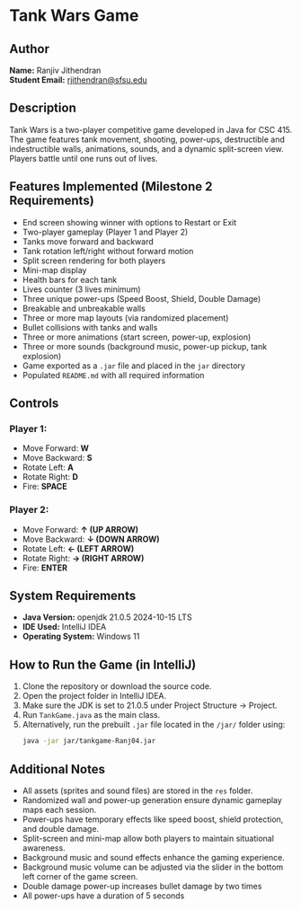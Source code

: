 # Tank Wars Game

## Author
**Name:** Ranjiv Jithendran  
**Student Email:** rjithendran@sfsu.edu  

## Description
Tank Wars is a two-player competitive game developed in Java for CSC 415. The game features tank movement, shooting, power-ups, destructible and indestructible walls, animations, sounds, and a dynamic split-screen view. Players battle until one runs out of lives.

## Features Implemented (Milestone 2 Requirements)
- End screen showing winner with options to Restart or Exit
- Two-player gameplay (Player 1 and Player 2)
- Tanks move forward and backward
- Tank rotation left/right without forward motion
- Split screen rendering for both players
- Mini-map display
- Health bars for each tank
- Lives counter (3 lives minimum)
- Three unique power-ups (Speed Boost, Shield, Double Damage)
- Breakable and unbreakable walls
- Three or more map layouts (via randomized placement)
- Bullet collisions with tanks and walls
- Three or more animations (start screen, power-up, explosion)
- Three or more sounds (background music, power-up pickup, tank explosion)
- Game exported as a `.jar` file and placed in the `jar` directory
- Populated `README.md` with all required information

## Controls

### Player 1:
- Move Forward: **W**
- Move Backward: **S**
- Rotate Left: **A**
- Rotate Right: **D**
- Fire: **SPACE**

### Player 2:
- Move Forward: **↑ (UP ARROW)**
- Move Backward: **↓ (DOWN ARROW)**
- Rotate Left: **← (LEFT ARROW)**
- Rotate Right: **→ (RIGHT ARROW)**
- Fire: **ENTER**

## System Requirements
- **Java Version:** openjdk 21.0.5 2024-10-15 LTS
- **IDE Used:** IntelliJ IDEA
- **Operating System:** Windows 11

## How to Run the Game (in IntelliJ)
1. Clone the repository or download the source code.
2. Open the project folder in IntelliJ IDEA.
3. Make sure the JDK is set to 21.0.5 under Project Structure → Project.
4. Run `TankGame.java` as the main class.
5. Alternatively, run the prebuilt `.jar` file located in the `/jar/` folder using:  
   ```sh
   java -jar jar/tankgame-Ranj04.jar
   ```

## Additional Notes
- All assets (sprites and sound files) are stored in the `res` folder.
- Randomized wall and power-up generation ensure dynamic gameplay maps each session.
- Power-ups have temporary effects like speed boost, shield protection, and double damage.
- Split-screen and mini-map allow both players to maintain situational awareness.
- Background music and sound effects enhance the gaming experience.
- Background music volume can be adjusted via the slider in the bottom left corner of the game screen.
- Double damage power-up increases bullet damage by two times
- All power-ups have a duration of 5 seconds
